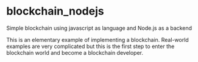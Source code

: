 # blockchain_nodejs
Simple blockchain using javascript as language and Node.js as a backend

This is an elementary example of implementing a blockchain.
Real-world examples are very complicated but this is the first step to enter the blockchain world and become a blockchain developer.

